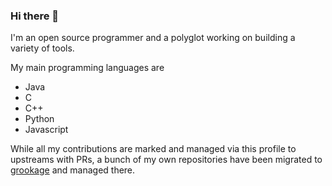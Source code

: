 ### Hi there 👋

I'm an open source programmer and a polyglot working on building a variety of tools. 

My main programming languages are 

- Java
- C
- C++
- Python
- Javascript

While all my contributions are marked and managed via this profile to upstreams with PRs, a bunch of my own repositories have been migrated to [grookage](https://github.com/grookage) and managed there. 
